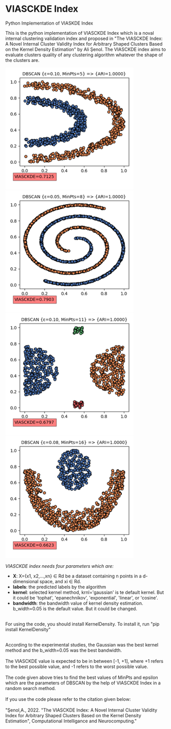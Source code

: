 # VIASCKDE Index
Python Implementation of VIASKDE Index

This is the python implementation of VIASCKDE Index which is a noval internal clustering validation index and proposed in "The VIASCKDE Index: A Novel Internal Cluster Validity Index for Arbitrary Shaped Clusters Based on the Kernel Density Estimation" by Ali Şenol. The VIASCKDE index aims to evaluate clusters quality of any clustering algorithm whatever the shape of the clusters are.

<img src="results/1_HalfKernel_VIASCKDE.png" width="400"/><img src="results/2_TwoSpirals_VIASCKDE.png" width="400"/><br><img src="results/3_outliers_VIASCKDE.png" width="400"/><img src="results/6_crescentfullmoon_VIASCKDE.png" width="400"/>



<i>VIASCKDE index needs four parameters which are:</i>
<ul>
   <li><b>X</b>: X={x1, x2,…,xn} ∈ Rd be a dataset containing n points in a d-dimensional space, and xi ∈ Rd.</li>
   <li><b>labels</b>: the predicted labels by the algorithm</li>
   <li><b>kernel</b>: selected kernel method, krnl='gaussian' is te default kernel. But it could be 'tophat', 'epanechnikov', 'exponential', 'linear', or 'cosine'.</li>
  <li><b>bandwidth</b>: the bandwidth value of kernel density estimation. b_width=0.05 is the default value. But it could be changed.</li>
 </ul>



<br>
For using the code, you should install KernelDensity. To install it, run "pip install KernelDensity"
<br>
<br>


According to the experimental studies, the Gaussian was the best kernel method and the b_width=0.05 was the best bandwidth. 
<br><br>
The VIASCKDE value is expected to be in between [-1, +1], where +1 refers to the best possible value, and -1 refers to the worst possible value.
<br><br>
The code given above tries to find the best values of MinPts and epsilon which are the parameters of DBSCAN by the help of VIASCKDE Index in a random search method.
<br><br>
If you use the code please refer to the citation given below:
<br><br>
"Şenol,A., 2022. "The VIASCKDE Index: A Novel Internal Cluster Validity Index for Arbitrary Shaped Clusters Based on the Kernel Density Estimation", Computational Intelligance and Neurocomputing."



